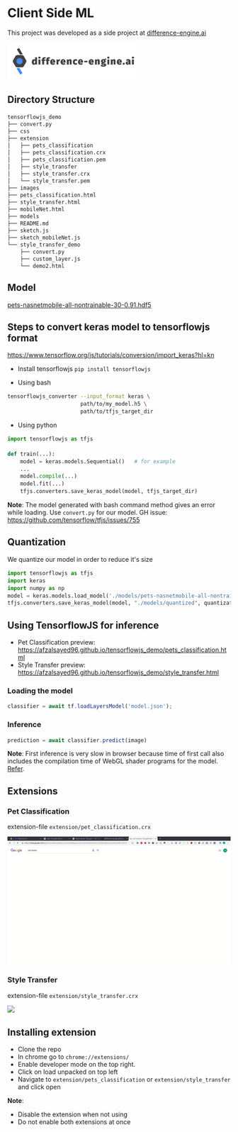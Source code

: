 # Client Side ML

This project was developed as a side project at [difference-engine.ai](difference-engine.ai)

<img width="300px" src="images/difference-engine-logo.jpg">

## Directory Structure

    tensorflowjs_demo
    ├── convert.py
    ├── css
    ├── extension
    │   ├── pets_classification
    │   ├── pets_classification.crx
    │   ├── pets_classification.pem
    │   ├── style_transfer
    │   ├── style_transfer.crx
    │   └── style_transfer.pem
    ├── images
    ├── pets_classification.html
    ├── style_transfer.html
    ├── mobileNet.html
    ├── models
    ├── README.md
    ├── sketch.js
    ├── sketch_mobileNet.js
    └── style_transfer_demo
        ├── convert.py
        ├── custom_layer.js
        └── demo2.html

## Model

[pets-nasnetmobile-all-nontrainable-30-0.91.hdf5](https://drive.google.com/file/d/1YW1SQ0C3Qb8bDSYzcwgC1kcBF_lb9716/view?usp=sharing_eip&ts=5c877267)

## Steps to convert keras model to tensorflowjs format

<https://www.tensorflow.org/js/tutorials/conversion/import_keras?hl=kn>

-   Install tensorflowjs
    `pip install tensorflowjs`

-   Using bash

```bash
tensorflowjs_converter --input_format keras \
                       path/to/my_model.h5 \
                       path/to/tfjs_target_dir
```

-   Using python

```python
import tensorflowjs as tfjs

def train(...):
    model = keras.models.Sequential()   # for example
    ...
    model.compile(...)
    model.fit(...)
    tfjs.converters.save_keras_model(model, tfjs_target_dir)
```

**Note**: The model generated with bash command method gives an error
while loading. Use `convert.py` for our model.
GH issue: <https://github.com/tensorflow/tfjs/issues/755>

## Quantization

We quantize our model in order to reduce it's size

```python
import tensorflowjs as tfjs
import keras
import numpy as np
model = keras.models.load_model('./models/pets-nasnetmobile-all-nontrainable-30-0.91.hdf5')
tfjs.converters.save_keras_model(model, "./models/quantized", quantization_dtype=np.uint8)
```

## Using TensorflowJS for inference

-   Pet Classification preview: <https://afzalsayed96.github.io/tensorflowjs_demo/pets_classification.html>
-   Style Transfer preview: <https://afzalsayed96.github.io/tensorflowjs_demo/style_transfer.html>

### Loading the model

```javascript
classifier = await tf.loadLayersModel('model.json');
```

### Inference

```javascript
prediction = await classifier.predict(image)
```

**Note**: First inference is very slow in browser because time of first call also includes the compilation time of WebGL shader programs for the model. [Refer](https://github.com/tensorflow/tfjs-converter#faq).

## Extensions

### Pet Classification

extension-file `extension/pet_classification.crx`

<img src="images/pet_demo.gif">

### Style Transfer

extension-file `extension/style_transfer.crx`

<img src="images/style_demo.gif">

## Installing extension

-   Clone the repo
-   In chrome go to `chrome://extensions/`
-   Enable developer mode on the top right.
-   Click on load unpacked on top left
-   Navigate to `extension/pets_classification` or `extension/style_transfer` and click open

**Note**: 

-   Disable the extension when not using
-   Do not enable both extensions at once
